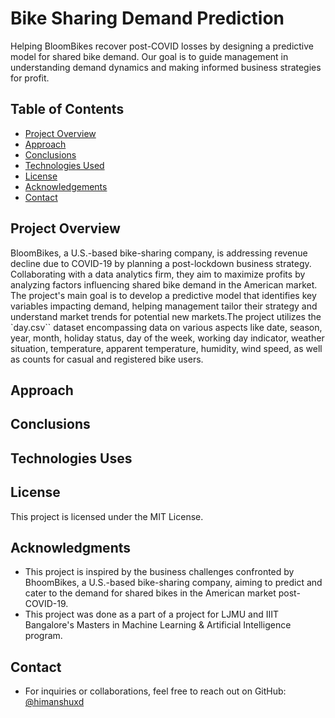 # Bike Sharing Demand Prediction

Helping BloomBikes recover post-COVID losses by designing a predictive model for shared bike demand. Our goal is to guide management in understanding demand dynamics and making informed business strategies for profit.

## Table of Contents
* [Project Overview](#project-overview)
* [Approach](#approach)
* [Conclusions](#conclusions)
* [Technologies Used](#technologies-used)
* [License](#license)
* [Acknowledgements](#acknowledgements)
* [Contact](#contact)

## Project Overview

BloomBikes, a U.S.-based bike-sharing company, is addressing revenue decline due to COVID-19 by planning a post-lockdown business strategy. Collaborating with a data analytics firm, they aim to maximize profits by analyzing factors influencing shared bike demand in the American market. The project's main goal is to develop a predictive model that identifies key variables impacting demand, helping management tailor their strategy and understand market trends for potential new markets.The project utilizes the `day.csv`` dataset encompassing data on various aspects like date, season, year, month, holiday status, day of the week, working day indicator, weather situation, temperature, apparent temperature, humidity, wind speed, as well as counts for casual and registered bike users.

## Approach

## Conclusions

## Technologies Uses


## License

This project is licensed under the MIT License.

## Acknowledgments

- This project is inspired by the business challenges confronted by BhoomBikes, a U.S.-based bike-sharing company, aiming to predict and cater to the demand for shared bikes in the American market post-COVID-19.
- This project was done as a part of a project for LJMU and IIIT Bangalore's Masters in Machine Learning & Artificial Intelligence program.

## Contact

- For inquiries or collaborations, feel free to reach out on GitHub: [@himanshuxd](https://github.com/himanshuxd)
